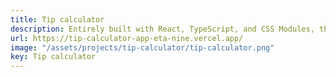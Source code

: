 ```yaml
---
title: Tip calculator
description: Entirely built with React, TypeScript, and CSS Modules, this is a tip calculator, one of my first projects that I am very proud of.
url: https://tip-calculator-app-eta-nine.vercel.app/
image: "/assets/projects/tip-calculator/tip-calculator.png"
key: Tip calculator
---
```

